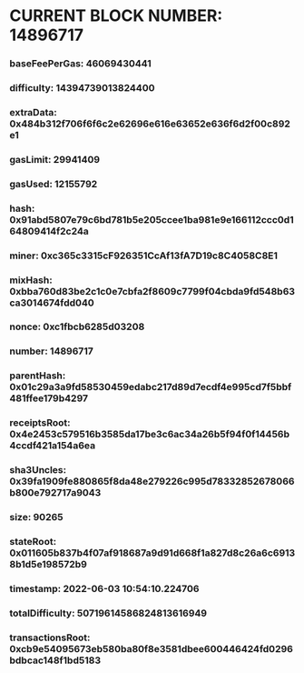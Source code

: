 # CURRENT BLOCK NUMBER: 14896717

### baseFeePerGas: 46069430441
### difficulty: 14394739013824400
### extraData: 0x484b312f706f6f6c2e62696e616e63652e636f6d2f00c892e1
### gasLimit: 29941409
### gasUsed: 12155792
### hash: 0x91abd5807e79c6bd781b5e205ccee1ba981e9e166112ccc0d164809414f2c24a
### miner: 0xc365c3315cF926351CcAf13fA7D19c8C4058C8E1
### mixHash: 0xbba760d83be2c1c0e7cbfa2f8609c7799f04cbda9fd548b63ca3014674fdd040
### nonce: 0xc1fbcb6285d03208
### number: 14896717
### parentHash: 0x01c29a3a9fd58530459edabc217d89d7ecdf4e995cd7f5bbf481ffee179b4297
### receiptsRoot: 0x4e2453c579516b3585da17be3c6ac34a26b5f94f0f14456b4ccdf421a154a6ea
### sha3Uncles: 0x39fa1909fe880865f8da48e279226c995d78332852678066b800e792717a9043
### size: 90265
### stateRoot: 0x011605b837b4f07af918687a9d91d668f1a827d8c26a6c69138b1d5e198572b9
### timestamp: 2022-06-03 10:54:10.224706
### totalDifficulty: 50719614586824813616949
### transactionsRoot: 0xcb9e54095673eb580ba80f8e3581dbee600446424fd0296bdbcac148f1bd5183
